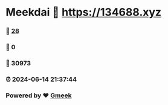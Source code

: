 # Meekdai :link: https://134688.xyz 
### :page_facing_up: [28](https://134688.xyz/tag.html) 
### :speech_balloon: 0 
### :hibiscus: 30973 
### :alarm_clock: 2024-06-14 21:37:44 
### Powered by :heart: [Gmeek](https://github.com/Meekdai/Gmeek)
